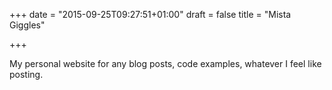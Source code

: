 +++
date = "2015-09-25T09:27:51+01:00"
draft = false
title = "Mista Giggles"

+++

My personal website for any blog posts, code examples, whatever I feel like posting.

